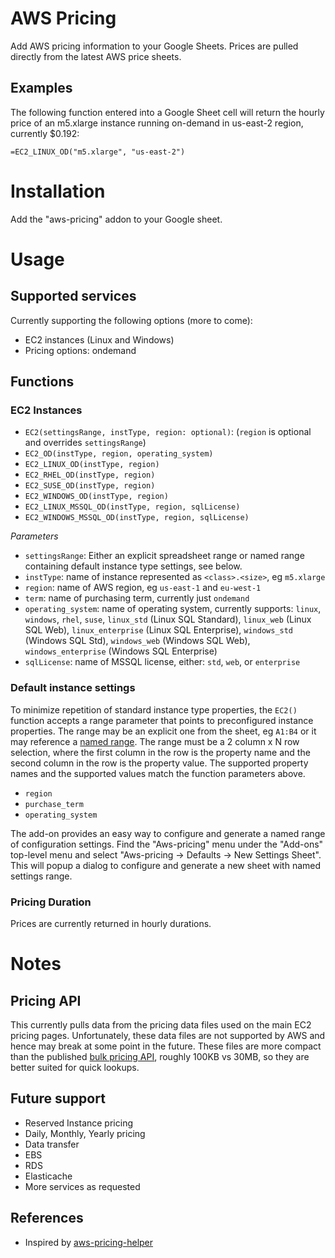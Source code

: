 # AWS Pricing

Add AWS pricing information to your Google Sheets. Prices are pulled directly from the latest AWS price sheets.

## Examples

The following function entered into a Google Sheet cell will return the hourly price of an m5.xlarge instance running on-demand in us-east-2 region, currently $0.192:
```
=EC2_LINUX_OD("m5.xlarge", "us-east-2")
```

# Installation

Add the "aws-pricing" addon to your Google sheet.

# Usage

## Supported services

Currently supporting the following options (more to come):

* EC2 instances (Linux and Windows)
* Pricing options: ondemand

## Functions

### EC2 Instances

* `EC2(settingsRange, instType, region: optional)`: (`region` is optional and overrides `settingsRange`)
* `EC2_OD(instType, region, operating_system)`
* `EC2_LINUX_OD(instType, region)`
* `EC2_RHEL_OD(instType, region)`
* `EC2_SUSE_OD(instType, region)`
* `EC2_WINDOWS_OD(instType, region)`
* `EC2_LINUX_MSSQL_OD(instType, region, sqlLicense)`
* `EC2_WINDOWS_MSSQL_OD(instType, region, sqlLicense)`

_Parameters_

* `settingsRange`: Either an explicit spreadsheet range or named range containing default instance type settings, see below.
* `instType`: name of instance represented as `<class>.<size>`, eg `m5.xlarge`
* `region`: name of AWS region, eg `us-east-1` and `eu-west-1`
* `term`: name of purchasing term, currently just `ondemand`
* `operating_system`: name of operating system, currently supports: `linux`, `windows`, `rhel`, `suse`, `linux_std` (Linux SQL Standard), `linux_web` (Linux SQL Web), `linux_enterprise` (Linux SQL Enterprise), `windows_std` (Windows SQL Std), `windows_web` (Windows SQL Web), `windows_enterprise` (Windows SQL Enterprise)
* `sqlLicense`: name of MSSQL license, either: `std`, `web`, or `enterprise`

### Default instance settings

To minimize repetition of standard instance type properties, the `EC2()` function accepts a range parameter that points to preconfigured instance properties. The range may be an explicit one from the sheet, eg `A1:B4` or it may reference a [named range](https://support.google.com/docs/answer/63175). The range must be a 2 column x N row selection, where the first column in the row is the property name and the second column in the row is the property value. The supported property names and the supported values match the function parameters above.

* `region`
* `purchase_term`
* `operating_system`

The add-on provides an easy way to configure and generate a named range of configuration settings. Find the "Aws-pricing" menu under the "Add-ons" top-level menu and select "Aws-pricing -> Defaults -> New Settings Sheet". This will popup a dialog to configure and generate a new sheet with named settings range.

### Pricing Duration

Prices are currently returned in hourly durations.

# Notes

## Pricing API

This currently pulls data from the pricing data files used on the main EC2 pricing pages. Unfortunately, these data files are not supported by AWS and hence may break at some point in the future. These files are more compact than the published [bulk pricing API](https://docs.aws.amazon.com/awsaccountbilling/latest/aboutv2/using-ppslong.html), roughly 100KB vs 30MB, so they are better suited for quick lookups.

## Future support

* Reserved Instance pricing
* Daily, Monthly, Yearly pricing
* Data transfer
* EBS
* RDS
* Elasticache
* More services as requested

## References

* Inspired by [aws-pricing-helper](https://github.com/marcy-terui/gs-aws-pricing-helper)

